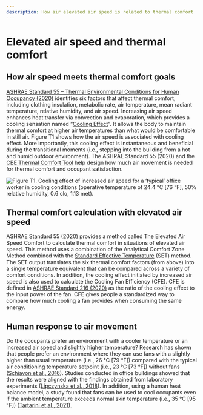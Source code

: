 ```yaml
---
description: How air elevated air speed is related to thermal comfort
---
```


# Elevated air speed and thermal comfort

## How air speed meets thermal comfort goals <a href="#_toc137824686" id="_toc137824686"></a>

[ASHRAE Standard 55 – Thermal Environmental Conditions for Human Occupancy (2020)](https://www.ashrae.org/technical-resources/bookstore/standard-55-thermal-environmental-conditions-for-human-occupancy) identifies six factors that affect thermal comfort, including clothing insulation, metabolic rate, air temperature, mean radiant temperature, relative humidity, and air speed. Increasing air speed enhances heat transfer via convection and evaporation, which provides a cooling sensation named “[Cooling Effect](https://en.wikipedia.org/wiki/Thermal\_comfort#Cooling\_Effect)”. It allows the body to maintain thermal comfort at higher air temperatures than what would be comfortable in still air. Figure T1 shows how the air speed is associated with cooling effect. More importantly, this cooling effect is instantaneous and beneficial during the transitional moments (i.e., stepping into the building from a hot and humid outdoor environment). The ASHRAE Standard 55 (2020) and the [CBE Thermal Comfort Tool](https://comfort.cbe.berkeley.edu/) help design how much air movement is needed for thermal comfort and occupant satisfaction.

![Figure T1. Cooling effect of increased air speed for a ‘typical’ office worker in cooling conditions (operative temperature of 24.4 °C \[76 °F\], 50% relative humidity, 0.6 clo, 1.13 met).
](<../.gitbook/assets/0 (11).png>)

## Thermal comfort calculation with elevated air speed <a href="#_toc137824687" id="_toc137824687"></a>

ASHRAE Standard 55 (2020) provides a method called The Elevated Air Speed Comfort to calculate thermal comfort in situations of elevated air speed. This method uses a combination of the Analytical Comfort Zone Method combined with the [Standard Effective Temperature](https://en.wikipedia.org/wiki/Thermal\_comfort#Standard\_effective\_temperature) (SET) method. The SET output translates the six thermal comfort factors (from above) into a single temperature equivalent that can be compared across a variety of comfort conditions. In addition, the cooling effect initiated by increased air speed is also used to calculate the Cooling Fan Efficiency (CFE). CFE is defined in [ASHRAE Standard 216 (2020)](https://www.techstreet.com/standards/ashrae-216-2020?product\_id=2202077) as the ratio of the cooling effect to the input power of the fan. CFE gives people a standardized way to compare how much cooling a fan provides when consuming the same energy.

## Human response to air movement <a href="#_toc137824688" id="_toc137824688"></a>

Do the occupants prefer an environment with a cooler temperature or an increased air speed and slightly higher temperature? Research has shown that people prefer an environment where they can use fans with a slightly higher than usual temperature (i.e., 26 °C \[79 °F]) compared with the typical air conditioning temperature setpoint (i.e., 23 °C \[73 °F]) without fans ([Schiavon et al., 2016](https://onlinelibrary.wiley.com/doi/10.1111/ina.12352)). Studies conducted in office buildings showed that the results were aligned with the findings obtained from laboratory experiments ([Lipczynska et al., 2018](https://doi.org/10.1016/j.buildenv.2018.03.013)). In addition, using a human heat balance model, a study found that fans can be used to cool occupants even if the ambient temperature exceeds normal skin temperature (i.e., 35 °C \[95 °F]) ([Tartarini et al., 2021](https://doi.org/10.1016/j.buildenv.2021.108437)).
